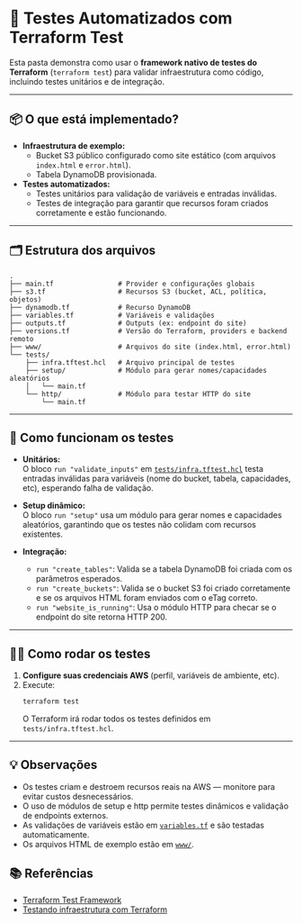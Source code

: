 # 🧪 Testes Automatizados com Terraform Test

Esta pasta demonstra como usar o **framework nativo de testes do Terraform** (`terraform test`) para validar infraestrutura como código, incluindo testes unitários e de integração.

---

## 📦 O que está implementado?

- **Infraestrutura de exemplo:**
  - Bucket S3 público configurado como site estático (com arquivos `index.html` e `error.html`).
  - Tabela DynamoDB provisionada.
- **Testes automatizados:**
  - Testes unitários para validação de variáveis e entradas inválidas.
  - Testes de integração para garantir que recursos foram criados corretamente e estão funcionando.

---

## 🗂️ Estrutura dos arquivos

```
.
├── main.tf                # Provider e configurações globais
├── s3.tf                  # Recursos S3 (bucket, ACL, política, objetos)
├── dynamodb.tf            # Recurso DynamoDB
├── variables.tf           # Variáveis e validações
├── outputs.tf             # Outputs (ex: endpoint do site)
├── versions.tf            # Versão do Terraform, providers e backend remoto
├── www/                   # Arquivos do site (index.html, error.html)
└── tests/
    ├── infra.tftest.hcl   # Arquivo principal de testes
    ├── setup/             # Módulo para gerar nomes/capacidades aleatórios
    │   └── main.tf
    └── http/              # Módulo para testar HTTP do site
        └── main.tf
```

---

## 🚀 Como funcionam os testes

- **Unitários:**  
  O bloco `run "validate_inputs"` em [`tests/infra.tftest.hcl`](tests/infra.tftest.hcl) testa entradas inválidas para variáveis (nome do bucket, tabela, capacidades, etc), esperando falha de validação.

- **Setup dinâmico:**  
  O bloco `run "setup"` usa um módulo para gerar nomes e capacidades aleatórios, garantindo que os testes não colidam com recursos existentes.

- **Integração:**
  - `run "create_tables"`: Valida se a tabela DynamoDB foi criada com os parâmetros esperados.
  - `run "create_buckets"`: Valida se o bucket S3 foi criado corretamente e se os arquivos HTML foram enviados com o eTag correto.
  - `run "website_is_running"`: Usa o módulo HTTP para checar se o endpoint do site retorna HTTP 200.

---

## 🧑‍💻 Como rodar os testes

1. **Configure suas credenciais AWS** (perfil, variáveis de ambiente, etc).
2. Execute:
   ```sh
   terraform test
   ```
   O Terraform irá rodar todos os testes definidos em `tests/infra.tftest.hcl`.

---

## 💡 Observações

- Os testes criam e destroem recursos reais na AWS — monitore para evitar custos desnecessários.
- O uso de módulos de setup e http permite testes dinâmicos e validação de endpoints externos.
- As validações de variáveis estão em [`variables.tf`](variables.tf) e são testadas automaticamente.
- Os arquivos HTML de exemplo estão em [`www/`](www/).

## 📚 Referências

- [Terraform Test Framework](https://developer.hashicorp.com/terraform/language/tests)
- [Testando infraestrutura com Terraform](https://developer.hashicorp.com/terraform/tutorials/configuration-language/test)
